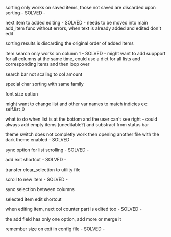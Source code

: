 
sorting only works on saved items, those not saved are discarded upon sorting - SOLVED -

next item to added editing - SOLVED - needs to be moved into main add_item func without errors, when text is already added and edited don't edit

sorting results is discarding the original order of added items

item search only works on column 1 - SOLVED - might want to add suppport for all columns at the same time, could use a dict for all lists and corresponding items and then loop over

search bar not scaling to col amount

special char sorting with same family

font size option

might want to change list and other var names to match indicies ex: self.list_0

what to do when list is at the bottom and the user can't see right - could always add empty items (uneditable?) and substract from status bar

theme switch does not completly work then opening another file with the dark theme enabled - SOLVED -

sync option for list scrolling - SOLVED -

add exit shortcut - SOLVED -

transfer clear_selection to utility file

scroll to new item - SOLVED -

sync selection between columns

selected item edit shortcut

when editing item, next col counter part is edited too - SOLVED -

the add field has only one option, add more or merge it

remember size on exit in config file - SOLVED -